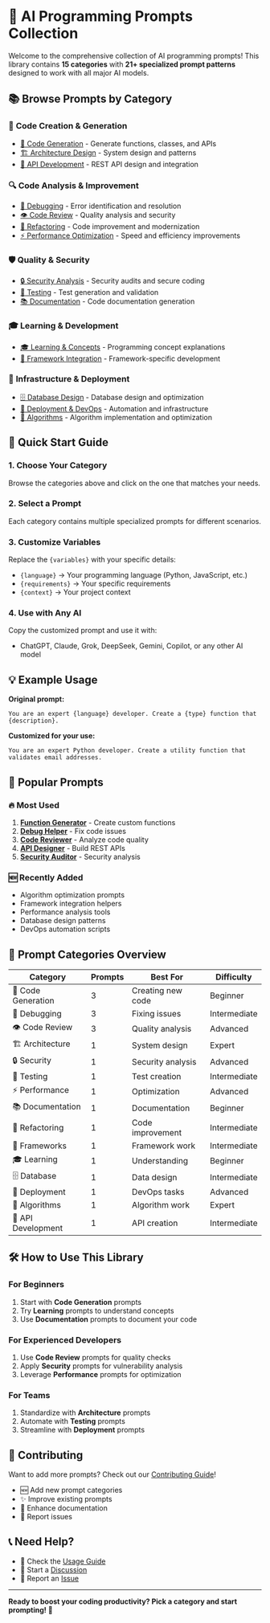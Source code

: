 # 🚀 AI Programming Prompts Collection

Welcome to the comprehensive collection of AI programming prompts! This library contains **15 categories** with **21+ specialized prompt patterns** designed to work with all major AI models.

## 📚 Browse Prompts by Category

### 🎯 **Code Creation & Generation**
- [📝 Code Generation](code-generation.md) - Generate functions, classes, and APIs
- [🏗️ Architecture Design](./prompts/architecture.md) - System design and patterns
- [🔧 API Development](./prompts/api-development.md) - REST API design and integration

### 🔍 **Code Analysis & Improvement**  
- [🐛 Debugging](./prompts/debugging.md) - Error identification and resolution
- [👁️ Code Review](./prompts/code-review.md) - Quality analysis and security
- [🔄 Refactoring](./prompts/refactoring.md) - Code improvement and modernization
- [⚡ Performance Optimization](./prompts/performance.md) - Speed and efficiency improvements

### 🛡️ **Quality & Security**
- [🔒 Security Analysis](./prompts/security.md) - Security audits and secure coding
- [🧪 Testing](./prompts/testing.md) - Test generation and validation
- [📚 Documentation](./prompts/documentation.md) - Code documentation generation

### 🎓 **Learning & Development**
- [🎓 Learning & Concepts](./prompts/learning.md) - Programming concept explanations
- [🔨 Framework Integration](./prompts/frameworks.md) - Framework-specific development

### 🚀 **Infrastructure & Deployment**
- [🗄️ Database Design](./prompts/database.md) - Database design and optimization
- [🚀 Deployment & DevOps](./prompts/deployment.md) - Automation and infrastructure
- [🧮 Algorithms](./prompts/algorithms.md) - Algorithm implementation and optimization

## 🎯 Quick Start Guide

### 1. **Choose Your Category**
Browse the categories above and click on the one that matches your needs.

### 2. **Select a Prompt**
Each category contains multiple specialized prompts for different scenarios.

### 3. **Customize Variables**
Replace the `{variables}` with your specific details:
- `{language}` → Your programming language (Python, JavaScript, etc.)
- `{requirements}` → Your specific requirements
- `{context}` → Your project context

### 4. **Use with Any AI**
Copy the customized prompt and use it with:
- ChatGPT, Claude, Grok, DeepSeek, Gemini, Copilot, or any other AI model

## 💡 Example Usage

**Original prompt:**
```
You are an expert {language} developer. Create a {type} function that {description}.
```

**Customized for your use:**
```
You are an expert Python developer. Create a utility function that validates email addresses.
```

## 🌟 Popular Prompts

### 🔥 Most Used
1. [**Function Generator**](./prompts/code-generation.md#basic-function-generator) - Create custom functions
2. [**Debug Helper**](./prompts/debugging.md#general-debugging) - Fix code issues  
3. [**Code Reviewer**](./prompts/code-review.md#comprehensive-review) - Analyze code quality
4. [**API Designer**](./prompts/api-development.md#api-design) - Build REST APIs
5. [**Security Auditor**](./prompts/security.md#security-audit) - Security analysis

### 🆕 Recently Added
- Algorithm optimization prompts
- Framework integration helpers  
- Performance analysis tools
- Database design patterns
- DevOps automation scripts

## 🎨 Prompt Categories Overview

| Category | Prompts | Best For | Difficulty |
|----------|---------|----------|------------|
| 🎯 Code Generation | 3 | Creating new code | Beginner |
| 🐛 Debugging | 3 | Fixing issues | Intermediate |
| 👁️ Code Review | 3 | Quality analysis | Advanced |
| 🏗️ Architecture | 1 | System design | Expert |
| 🔒 Security | 1 | Security analysis | Advanced |
| 🧪 Testing | 1 | Test creation | Intermediate |
| ⚡ Performance | 1 | Optimization | Advanced |
| 📚 Documentation | 1 | Documentation | Beginner |
| 🔄 Refactoring | 1 | Code improvement | Intermediate |
| 🔨 Frameworks | 1 | Framework work | Intermediate |
| 🎓 Learning | 1 | Understanding | Beginner |
| 🗄️ Database | 1 | Data design | Intermediate |
| 🚀 Deployment | 1 | DevOps tasks | Advanced |
| 🧮 Algorithms | 1 | Algorithm work | Expert |
| 🔧 API Development | 1 | API creation | Intermediate |

## 🛠️ How to Use This Library

### For Beginners
1. Start with **Code Generation** prompts
2. Try **Learning** prompts to understand concepts
3. Use **Documentation** prompts to document your code

### For Experienced Developers  
1. Use **Code Review** prompts for quality checks
2. Apply **Security** prompts for vulnerability analysis
3. Leverage **Performance** prompts for optimization

### For Teams
1. Standardize with **Architecture** prompts
2. Automate with **Testing** prompts  
3. Streamline with **Deployment** prompts

## 🤝 Contributing

Want to add more prompts? Check out our [Contributing Guide](../CONTRIBUTING.md)!

- 🆕 Add new prompt categories
- ✨ Improve existing prompts
- 📖 Enhance documentation
- 🐛 Report issues

## 📞 Need Help?

- 📖 Check the [Usage Guide](../USAGE_GUIDE.md)
- 💬 Start a [Discussion](https://github.com/subhobhai943/ai-programming-prompts/discussions)
- 🐛 Report an [Issue](https://github.com/subhobhai943/ai-programming-prompts/issues)

---

**Ready to boost your coding productivity? Pick a category and start prompting! 🚀**

